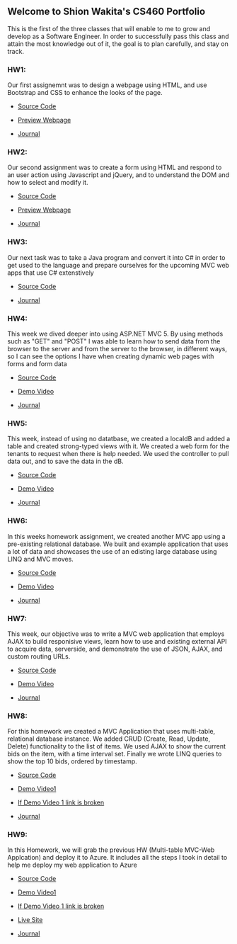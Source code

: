 ## Welcome to Shion Wakita's CS460 Portfolio

This is the first of the three classes that will enable to me to grow and develop as a Software Engineer. In order to successfully pass this class and attain the most knowledge out of it, the goal is to plan carefully, and stay on track. 



### HW1:

Our first assignemnt was to design a webpage using HTML, and use Bootstrap and CSS to enhance the looks of the page.

* [Source Code](https://github.com/swakita14/swakita14.github.io/tree/master/HW1)

* [Preview Webpage](https://swakita14.github.io/HW1/hw1.html)

* [Journal](https://swakita14.github.io/HW1/index.html)


### HW2:

Our second assignment was to create a form using HTML and respond to an user action using Javascript and jQuery, and to understand the DOM and how to select and modify it.

* [Source Code](https://github.com/swakita14/swakita14.github.io/tree/master/HW2)

* [Preview Webpage](https://swakita14.github.io/HW2/hw1.html)

* [Journal](https://swakita14.github.io/HW2/index.html)


### HW3:

Our next task was to take a Java program and convert it into C# in order to get used to the language and prepare ourselves for the upcoming MVC web apps that use C# extenstively 

* [Source Code](https://github.com/swakita14/swakita14.github.io/tree/master/HW3)

* [Journal](https://swakita14.github.io/HW3/)

### HW4:

This week we dived deeper into using ASP.NET MVC 5. By using methods such as "GET" and "POST" I was able to learn how to send data from the browser to the server and from the server to the browser, in different ways, so I can see the options I have when creating dynamic web pages with forms and form data

* [Source Code](https://github.com/swakita14/swakita14.github.io/tree/master/HW4)

* [Demo Video](https://youtu.be/WKAEgg2KWg4)

* [Journal](https://swakita14.github.io/HW4/)

### HW5:

This week, instead of using no datatbase, we created a localdB and added a table and created strong-typed views with it. We created a web form for the tenants to request when there is help needed. We used the controller to pull data out, and to save the data in the dB. 

* [Source Code](https://github.com/swakita14/swakita14.github.io/tree/master/HW5)

* [Demo Video](https://www.youtube.com/watch?v=v9qrLMEKo9g&t=20s)

* [Journal](https://swakita14.github.io/HW5/)

### HW6:

In this weeks homework assignment, we created another MVC app using a pre-existing relational database. We built and example application that uses a lot of data and showcases the use of an edisting large database using LINQ and MVC moves. 

* [Source Code](https://github.com/swakita14/swakita14.github.io/tree/master/HW6)

* [Demo Video](https://youtu.be/i8jkJDDin_c)

* [Journal](https://swakita14.github.io/HW6/)

### HW7:

This week, our objective was to write a MVC web application that employs AJAX to build responisive views, learn how to use and existing external API to acquire data, serverside, and demonstrate the use of JSON, AJAX, and custom routing URLs.


* [Source Code](https://github.com/swakita14/swakita14.github.io/tree/master/HW7)

* [Demo Video](https://www.youtube.com/watch?v=gTv8FzgwHOo&t=1s)

* [Journal](https://swakita14.github.io/HW7/)

### HW8:

For this homework we created a MVC Application that uses multi-table, relational database instance. We added CRUD (Create, Read, Update, Delete) functionality to the list of items. We used AJAX to show the current bids on the item, with a time interval set. Finally we wrote LINQ queries to show the top 10 bids, ordered by timestamp. 


* [Source Code](https://github.com/swakita14/swakita14.github.io/tree/master/HW8)

* [Demo Video1](https://www.youtube.com/watch?v=i68nfopZb_I)

* [If Demo Video 1 link is broken](https://drive.google.com/file/d/1ZOrxsmHbXGx5mhjUNeu3I3KiRL4dIktr/view?usp=sharing)

* [Journal](https://swakita14.github.io/HW8/)

### HW9:

In this Homework, we will grab the previous HW (Multi-table MVC-Web Applcation) and deploy it to Azure. It includes all the steps I took in detail to help me deploy my web application to Azure


* [Source Code](https://github.com/swakita14/swakita14.github.io/tree/master/HW9)

* [Demo Video1](https://www.youtube.com/watch?v=i68nfopZb_I)

* [If Demo Video 1 link is broken](https://drive.google.com/file/d/1ZOrxsmHbXGx5mhjUNeu3I3KiRL4dIktr/view?usp=sharing)

* [Live Site](https://cs-460-hw9.azurewebsites.net)

* [Journal](https://swakita14.github.io/HW9/)


